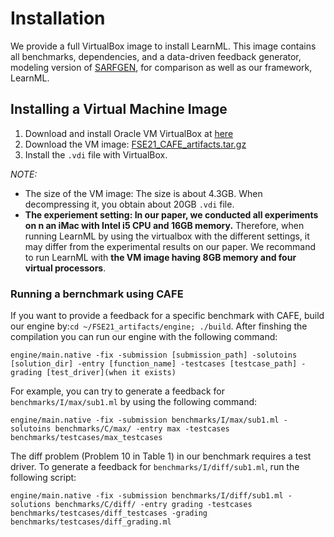 # Installation

We provide a full VirtualBox image to install LearnML. This image contains all benchmarks, dependencies, and a data-driven feedback generator, modeling version of [SARFGEN](https://dl.acm.org/doi/10.1145/3192366.3192384), for comparison as well as our framework, LearnML. 

## Installing a Virtual Machine Image

1. Download and install Oracle VM VirtualBox at [here](https://www.virtualbox.org/wiki/Downloads)
2. Download the VM image: [FSE21_CAFE_artifacts.tar.gz](https://drive.google.com/file/d/1JRLXfOugQd7al5jUwkTpWH4pIWF0Bowh/view?usp=sharing) 
3. Install the `.vdi` file with VirtualBox.

*NOTE:*

- The size of the VM image: The size is about 4.3GB. When decompressing it, you obtain about 20GB `.vdi` file.
- **The experiement setting: In our paper, we conducted all experiments on n an iMac with Intel i5 CPU and 16GB memory.** 
Therefore, when running LearnML by using the virtualbox with the different settings, it may differ from the experimental results on our paper. We recommand to run LearnML with **the VM image having 8GB memory and four virtual processors**.


### Running a bernchmark using CAFE
If you want to provide a feedback for a specific benchmark with CAFE, build our engine by:```cd ~/FSE21_artifacts/engine; ./build```.
After finshing the compilation you can run our engine with the following command:

```
engine/main.native -fix -submission [submission_path] -solutoins [solution_dir] -entry [function_name] -testcases [testcase_path] -grading [test_driver](when it exists)
```

For example, you can try to generate a feedback for `benchmarks/I/max/sub1.ml` by using the following command:

```
engine/main.native -fix -submission benchmarks/I/max/sub1.ml -solutoins benchmarks/C/max/ -entry max -testcases benchmarks/testcases/max_testcases
```

The diff problem (Problem 10 in Table 1) in our benchmark requires a test driver. To generate a feedback for `benchmarks/I/diff/sub1.ml`, run the following script:

```
engine/main.native -fix -submission benchmarks/I/diff/sub1.ml -solutions benchmarks/C/diff/ -entry grading -testcases benchmarks/testcases/diff_testcases -grading benchmarks/testcases/diff_grading.ml
```
